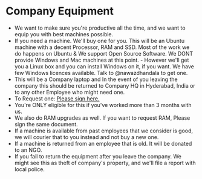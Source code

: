 # Company Equipment

- We want to make sure you're productive all the time, and we want to equip you with best machines possible.
- If you need a machine. We'll buy one for you. This will be an Ubuntu machine with a decent Processor, RAM and SSD. Most of the work we do happens on Ubuntu & We support Open Source Software. We DONT provide Windows and Mac machines at this point. - However we'll get you a Linux box and you can install Windows on it, if you want. We have few Windows licences available. Talk to @nawazdhandala to get one.
- This will be a Company laptop and In the event of you leaving the company this should be returned to Company HQ in Hyderabad, India or to any other Employee who might need one.
- To Request one: [Please sign here.](https://www.docracy.com/0tlbum6n73x/hackerbay-inc-property-agreement?startOnComments=false)
- You're ONLY eligible for this if you've worked more than 3 months with us.
- We also do RAM upgrades as well. If you want to request RAM, Please sign the same document.
- If a machine is available from past employees that we consider is good, we will courier that to you instead and not buy a new one.
- If a machine is returned from an employee that is old. It will be donated to an NGO.
- If you fail to return the equipment after you leave the company. We might see this as theft of company's property, and we'll file a report with local police.
